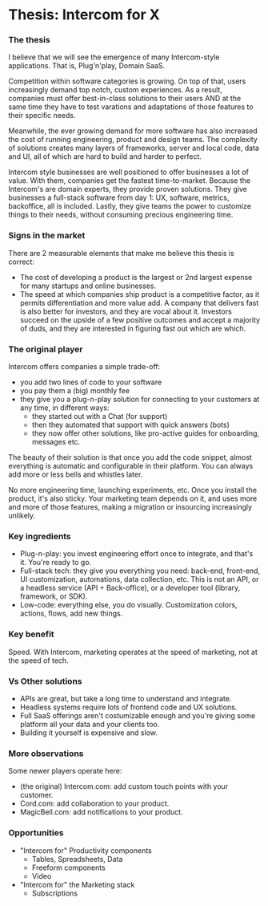 # Thesis: Intercom for X

### The thesis

I believe that we will see the emergence of many Intercom-style applications. That is, Plug'n'play, Domain SaaS.

Competition within software categories is growing. On top of that, users increasingly demand top notch, custom experiences. As a result, companies must offer best-in-class solutions to their users AND at the same time they have to test varations and adaptations of those features to their specific needs.

Meanwhile, the ever growing demand for more software has also increased the cost of running engineering, product and design teams. The complexity of solutions creates many layers of frameworks, server and local code, data and UI, all of which are hard to build and harder to perfect. 

Intercom style businesses are well positioned to offer businesses a lot of value. With them, companies get the fastest time-to-market. Because the Intercom's are domain experts, they provide proven solutions. They give businesses a full-stack software from day 1: UX, software, metrics, backoffice, all is included. Lastly, they give teams the power to customize things to their needs, without consuming precious engineering time.

### Signs in the market

There are 2 measurable elements that make me believe this thesis is correct:
- The cost of developing a product is the largest or 2nd largest expense for many startups and online businesses.
- The speed at which companies ship product is a competitive factor, as it permits differentiation and more value add. A company that delivers fast is also better for investors, and they are vocal about it. Investors succeed on the upside of a few positive outcomes and accept a majority of duds, and they are interested in figuring fast out which are which.

### The original player

Intercom offers companies a simple trade-off:
- you add two lines of code to your software
- you pay them a (big) monthly fee
- they give you a plug-n-play solution for connecting to your customers at any time, in different ways:
    - they started out with a Chat (for support)
    - then they automated that support with quick answers (bots)
    - they now offer other solutions, like pro-active guides for onboarding, messages etc.

The beauty of their solution is that once you add the code snippet, almost everything is automatic and configurable in their platform. You can always add more or less bells and whistles later.

No more engineering time, launching experiments, etc. Once you install the product, it's also sticky. Your marketing team depends on it, and uses more and more of those features, making a migration or insourcing increasingly unlikely.

### Key ingredients

- Plug-n-play: you invest engineering effort once to integrate, and that's it. You're ready to go.
- Full-stack tech: they give you everything you need: back-end, front-end, UI customization, automations, data collection, etc. This is not an API, or a headless service (API + Back-office), or a developer tool (library, framework, or SDK).
- Low-code: everything else, you do visually. Customization colors, actions, flows, add new things.

### Key benefit

Speed. With Intercom, marketing operates at the speed of marketing, not at the speed of tech.

### Vs Other solutions

- APIs are great, but take a long time to understand and integrate.
- Headless systems require lots of frontend code and UX solutions.
- Full SaaS offerings aren't costumizable enough and you're giving some platform all your data and your clients too.
- Building it yourself is expensive and slow.

### More observations

Some newer players operate here:
- (the original) Intercom.com: add custom touch points with your customer.
- Cord.com: add collaboration to your product.
- MagicBell.com: add notifications to your product.

### Opportunities

- "Intercom for" Productivity components
    - Tables, Spreadsheets, Data
    - Freeform components
    - Video
- "Intercom for" the Marketing stack
    - Subscriptions
